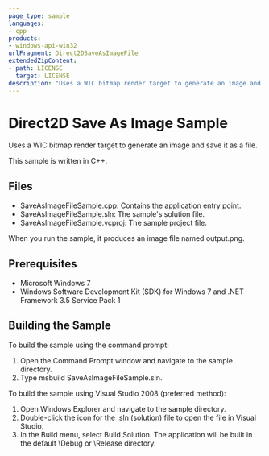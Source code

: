 ```yaml
---
page_type: sample
languages:
- cpp
products:
- windows-api-win32
urlFragment: Direct2DSaveAsImageFile
extendedZipContent:
- path: LICENSE
  target: LICENSE
description: "Uses a WIC bitmap render target to generate an image and save it as a file."
---
```

# Direct2D Save As Image Sample

Uses a WIC bitmap render target to generate an image and save it as a file.

This sample is written in C++.
 
## Files

* SaveAsImageFileSample.cpp: Contains the application entry point.
* SaveAsImageFileSample.sln: The sample's solution file.
* SaveAsImageFileSample.vcproj: The sample project file.

When you run the sample, it produces an image file named output.png.
 
## Prerequisites

* Microsoft Windows 7
* Windows Software Development Kit (SDK) for Windows 7 and .NET Framework 3.5 Service Pack 1 

## Building the Sample

To build the sample using the command prompt:

1. Open the Command Prompt window and navigate to the sample directory.
2. Type msbuild SaveAsImageFileSample.sln.

To build the sample using Visual Studio 2008 (preferred method):

1. Open Windows Explorer and navigate to the sample directory.
2. Double-click the icon for the .sln (solution) file to open the file in Visual Studio.
3. In the Build menu, select Build Solution. The application will be built in the default \Debug or \Release directory.

